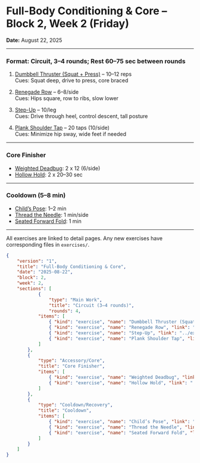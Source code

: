 # Full-Body Conditioning & Core – Block 2, Week 2 (Friday)
**Date:** August 22, 2025

---

### Format: Circuit, 3–4 rounds; Rest 60–75 sec between rounds

1) [Dumbbell Thruster (Squat + Press)](../exercises/dumbbell_thruster.md) – 10–12 reps  
Cues: Squat deep, drive to press, core braced

2) [Renegade Row](../exercises/renegade_row.md) – 6–8/side  
Cues: Hips square, row to ribs, slow lower

3) [Step-Up](../exercises/step_up.md) – 10/leg  
Cues: Drive through heel, control descent, tall posture

4) [Plank Shoulder Tap](../exercises/plank_shoulder_tap.md) – 20 taps (10/side)  
Cues: Minimize hip sway, wide feet if needed

---

### Core Finisher
- [Weighted Deadbug](../exercises/weighted_deadbug.md): 2 x 12 (6/side)  
- [Hollow Hold](../exercises/hollow_hold.md): 2 x 20–30 sec

---

### Cooldown (5–8 min)
- [Child’s Pose](../exercises/childs_pose.md): 1–2 min  
- [Thread the Needle](../exercises/thread_the_needle.md): 1 min/side  
- [Seated Forward Fold](../exercises/seated_forward_fold.md): 1 min

---

All exercises are linked to detail pages. Any new exercises have corresponding files in `exercises/`.

```json session-structure
{
	"version": "1",
	"title": "Full-Body Conditioning & Core",
	"date": "2025-08-22",
	"block": 2,
	"week": 2,
	"sections": [
			{
				"type": "Main Work",
				"title": "Circuit (3–4 rounds)",
				"rounds": 4,
			"items": [
				{ "kind": "exercise", "name": "Dumbbell Thruster (Squat + Press)", "link": "../exercises/dumbbell_thruster.md", "prescription": { "sets": 1, "reps": "10–12" }, "cues": ["Squat deep", "Drive to press", "Core braced"] },
				{ "kind": "exercise", "name": "Renegade Row", "link": "../exercises/renegade_row.md", "prescription": { "sets": 1, "reps": "6–8/side" }, "cues": ["Hips square", "Row to ribs", "Slow lower"] },
				{ "kind": "exercise", "name": "Step-Up", "link": "../exercises/step_up.md", "prescription": { "sets": 1, "reps": "10/leg" }, "cues": ["Drive through heel", "Control descent", "Tall posture"] },
				{ "kind": "exercise", "name": "Plank Shoulder Tap", "link": "../exercises/plank_shoulder_tap.md", "prescription": { "sets": 1, "reps": "20 taps (10/side)" }, "cues": ["Minimize hip sway", "Wide feet if needed"] }
			]
		},
		{
			"type": "Accessory/Core",
			"title": "Core Finisher",
			"items": [
				{ "kind": "exercise", "name": "Weighted Deadbug", "link": "../exercises/weighted_deadbug.md", "prescription": { "sets": 2, "reps": "12 (6/side)" } },
				{ "kind": "exercise", "name": "Hollow Hold", "link": "../exercises/hollow_hold.md", "prescription": { "sets": 2, "timeSeconds": 20 } }
			]
		},
		{
			"type": "Cooldown/Recovery",
			"title": "Cooldown",
			"items": [
				{ "kind": "exercise", "name": "Child’s Pose", "link": "../exercises/childs_pose.md", "prescription": { "holdSeconds": 60 } },
				{ "kind": "exercise", "name": "Thread the Needle", "link": "../exercises/thread_the_needle.md", "prescription": { "holdSeconds": 60 } },
				{ "kind": "exercise", "name": "Seated Forward Fold", "link": "../exercises/seated_forward_fold.md", "prescription": { "holdSeconds": 60 } }
			]
		}
	]
}
```
